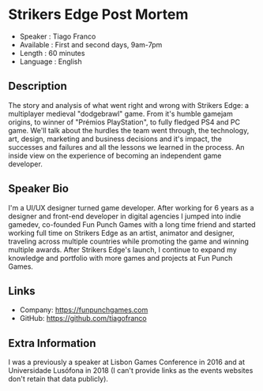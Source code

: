 Strikers Edge Post Mortem
=========================

* Speaker   : Tiago Franco
* Available : First and second days, 9am-7pm
* Length    : 60 minutes
* Language  : English

Description
-----------

The story and analysis of what went right and wrong with Strikers Edge: a multiplayer medieval "dodgebrawl" game. From it's humble gamejam origins, to winner of "Prémios PlayStation", to fully fledged PS4 and PC game. We'll talk about the hurdles the team went through, the technology, art, design, marketing and business decisions and it's impact, the successes and failures and all the lessons we learned in the process. An inside view on the experience of becoming an independent game developer.

Speaker Bio
-----------

I'm a UI/UX designer turned game developer. After working for 6 years as a designer and front-end developer in digital agencies I jumped into indie gamedev, co-founded Fun Punch Games with a long time friend and started working full time on Strikers Edge as an artist, animator and designer, traveling across multiple countries while promoting the game and winning multiple awards. After Strikers Edge's launch, I continue to expand my knowledge and portfolio with more games and projects at Fun Punch Games.

Links
-----

* Company: https://funpunchgames.com
* GitHub: https://github.com/tiagofranco

Extra Information
-----------------

I was a previously a speaker at Lisbon Games Conference in 2016 and at Universidade Lusófona in 2018 (I can't provide links as the events websites don't retain that data publicly).
